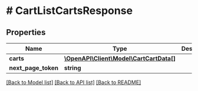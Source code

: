 # # CartListCartsResponse


## Properties 


Name | Type | Description | Notes
------------ | ------------- | ------------- | -------------
**carts**| [**\OpenAPI\Client\Model\CartCartData[]**](CartCartData.md) |   | [optional]
**next_page_token**| **string** |   | [optional]


[[Back to Model list]](../../README.md#models) [[Back to API list]](../../README.md#endpoints) [[Back to README]](../../README.md)

